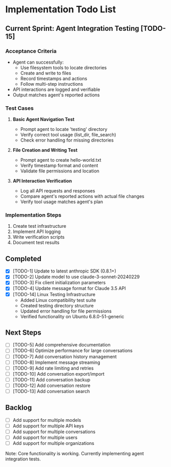 # Implementation Todo List

## Current Sprint: Agent Integration Testing [TODO-15]

### Acceptance Criteria
- Agent can successfully:
  - Use filesystem tools to locate directories
  - Create and write to files
  - Record timestamps and actions
  - Follow multi-step instructions
- API interactions are logged and verifiable
- Output matches agent's reported actions

### Test Cases
1. **Basic Agent Navigation Test**
   - Prompt agent to locate 'testing' directory
   - Verify correct tool usage (list_dir, file_search)
   - Check error handling for missing directories

2. **File Creation and Writing Test**
   - Prompt agent to create hello-world.txt
   - Verify timestamp format and content
   - Validate file permissions and location

3. **API Interaction Verification**
   - Log all API requests and responses
   - Compare agent's reported actions with actual file changes
   - Verify tool usage matches agent's plan

### Implementation Steps
1. Create test infrastructure
2. Implement API logging
3. Write verification scripts
4. Document test results

## Completed
- [x] [TODO-1] Update to latest anthropic SDK (0.8.1+)
- [x] [TODO-2] Update model to use claude-3-sonnet-20240229
- [x] [TODO-3] Fix client initialization parameters
- [x] [TODO-4] Update message format for Claude 3.5 API
- [x] [TODO-14] Linux Testing Infrastructure
  - Added Linux compatibility test suite
  - Created testing directory structure
  - Updated error handling for file permissions
  - Verified functionality on Ubuntu 6.8.0-51-generic

## Next Steps
- [ ] [TODO-5] Add comprehensive documentation
- [ ] [TODO-6] Optimize performance for large conversations
- [ ] [TODO-7] Add conversation history management
- [ ] [TODO-8] Implement message streaming
- [ ] [TODO-9] Add rate limiting and retries
- [ ] [TODO-10] Add conversation export/import
- [ ] [TODO-11] Add conversation backup
- [ ] [TODO-12] Add conversation restore
- [ ] [TODO-13] Add conversation search

## Backlog
- [ ] Add support for multiple models
- [ ] Add support for multiple API keys
- [ ] Add support for multiple conversations
- [ ] Add support for multiple users
- [ ] Add support for multiple organizations

Note: Core functionality is working. Currently implementing agent integration tests. 